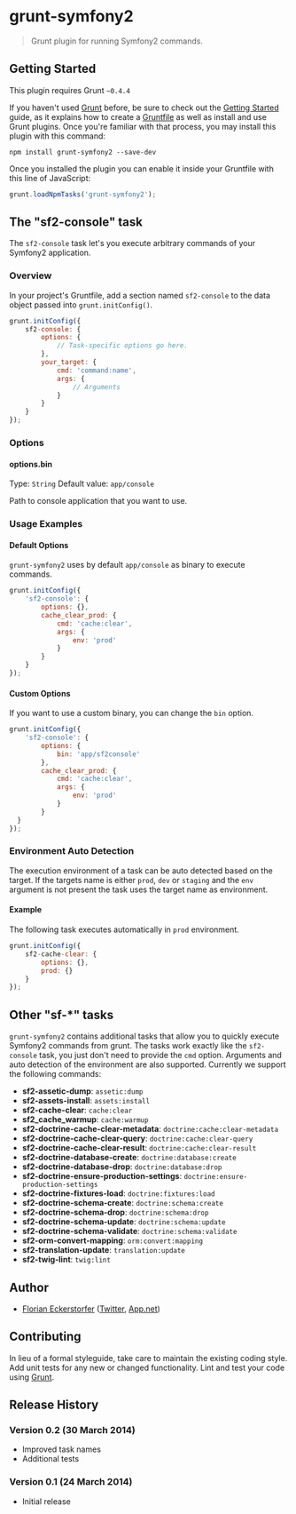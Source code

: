 # grunt-symfony2

> Grunt plugin for running Symfony2 commands.

## Getting Started
This plugin requires Grunt `~0.4.4`

If you haven't used [Grunt](http://gruntjs.com/) before, be sure to check out the [Getting Started](http://gruntjs.com/getting-started) guide, as it explains how to create a [Gruntfile](http://gruntjs.com/sample-gruntfile) as well as install and use Grunt plugins. Once you're familiar with that process, you may install this plugin with this command:

```shell
npm install grunt-symfony2 --save-dev
```

Once you installed the plugin you can enable it inside your Gruntfile with this line of JavaScript:

```js
grunt.loadNpmTasks('grunt-symfony2');
```

## The "sf2-console" task

The `sf2-console` task let's you execute arbitrary commands of your Symfony2 application.

### Overview
In your project's Gruntfile, add a section named `sf2-console` to the data object passed into `grunt.initConfig()`.

```js
grunt.initConfig({
    sf2-console: {
        options: {
            // Task-specific options go here.
        },
        your_target: {
            cmd: 'command:name',
            args: {
                // Arguments
            }
        }
    }
});
```

### Options

#### options.bin
Type: `String`
Default value: `app/console`

Path to console application that you want to use.

### Usage Examples

#### Default Options
`grunt-symfony2` uses by default `app/console` as binary to execute commands.

```js
grunt.initConfig({
    'sf2-console': {
        options: {},
        cache_clear_prod: {
            cmd: 'cache:clear',
            args: {
                env: 'prod'
            }
        }
    }
});
```

#### Custom Options
If you want to use a custom binary, you can change the `bin` option.

```js
grunt.initConfig({
    'sf2-console': {
        options: {
            bin: 'app/sf2console'
        },
        cache_clear_prod: {
            cmd: 'cache:clear',
            args: {
                env: 'prod'
            }
        }
  }
});
```

### Environment Auto Detection
The execution environment of a task can be auto detected based on the target. If the targets name is either `prod`,
`dev` or `staging` and the `env` argument is not present the task uses the target name as environment.

#### Example

The following task executes automatically in `prod` environment.

```js
grunt.initConfig({
    sf2-cache-clear: {
        options: {},
        prod: {}
    }
});
```

## Other "sf-*" tasks
`grunt-symfony2` contains additional tasks that allow you to quickly execute Symfony2 commands from grunt. The tasks
work exactly like the `sf2-console` task, you just don't need to provide the `cmd` option. Arguments and auto detection
of the environment are also supported. Currently we support the following commands:

- **sf2-assetic-dump**: `assetic:dump`
- **sf2-assets-install**: `assets:install`
- **sf2-cache-clear**: `cache:clear`
- **sf2_cache_warmup**: `cache:warmup`
- **sf2-doctrine-cache-clear-metadata**: `doctrine:cache:clear-metadata`
- **sf2-doctrine-cache-clear-query**: `doctrine:cache:clear-query`
- **sf2-doctrine-cache-clear-result**: `doctrine:cache:clear-result`
- **sf2-doctrine-database-create**: `doctrine:database:create`
- **sf2-doctrine-database-drop**: `doctrine:database:drop`
- **sf2-doctrine-ensure-production-settings**: `doctrine:ensure-production-settings`
- **sf2-doctrine-fixtures-load**: `doctrine:fixtures:load`
- **sf2-doctrine-schema-create**: `doctrine:schema:create`
- **sf2-doctrine-schema-drop**: `doctrine:schema:drop`
- **sf2-doctrine-schema-update**: `doctrine:schema:update`
- **sf2-doctrine-schema-validate**: `doctrine:schema:validate`
- **sf2-orm-convert-mapping**: `orm:convert:mapping`
- **sf2-translation-update**: `translation:update`
- **sf2-twig-lint**: `twig:lint`

## Author
- [Florian Eckerstorfer](http://florian.ec) ([Twitter](http://twitter.com/Florian_), [App.net](http://app.net/florian))

## Contributing
In lieu of a formal styleguide, take care to maintain the existing coding style. Add unit tests for any new or changed functionality. Lint and test your code using [Grunt](http://gruntjs.com/).

## Release History

### Version 0.2 (30 March 2014)

- Improved task names
- Additional tests

### Version 0.1 (24 March 2014)

- Initial release

